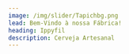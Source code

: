 ```yaml
---
image: /img/slider/Tapichbg.png
lead: Bem-Vindo à nossa Fábrica!
heading: Ippyfil
description: Cerveja Artesanal
---
```

